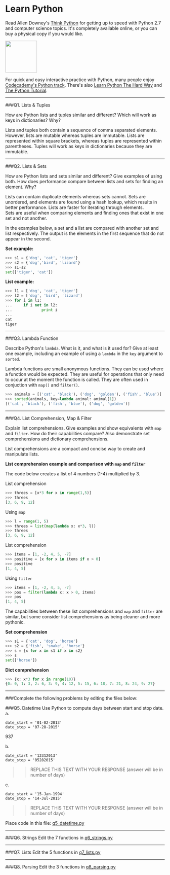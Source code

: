 # Learn Python

Read Allen Downey's [Think Python](http://www.greenteapress.com/thinkpython/) for getting up to speed with Python 2.7 and computer science topics. It's completely available online, or you can buy a physical copy if you would like.

<a href="http://www.greenteapress.com/thinkpython/"><img src="img/think_python.png" style="width: 100px;" target="_blank"></a>

For quick and easy interactive practice with Python, many people enjoy [Codecademy's Python track](http://www.codecademy.com/en/tracks/python). There's also [Learn Python The Hard Way](http://learnpythonthehardway.org/book/) and [The Python Tutorial](https://docs.python.org/2/tutorial/).

---

###Q1. Lists &amp; Tuples

How are Python lists and tuples similar and different? Which will work as keys in dictionaries? Why?

Lists and tuples both contain a sequence of comma separated elements.  However, lists are mutable whereas tuples are immutable. Lists are represented within square brackets, whereas tuples are represented within parentheses.  Tuples will work as keys in dictionaries because they are immutable.

---

###Q2. Lists &amp; Sets

How are Python lists and sets similar and different? Give examples of using both. How does performance compare between lists and sets for finding an element. Why?

Lists can contain duplicate elements whereas sets cannot.  Sets are unordered, and elements are found using a hash lookup, which results in better performance.  Lists are faster for iterating through elements.    
Sets are useful when comparing elements and finding ones that exist in one set and not another.

In the examples below, a set and a list are compared with another set and list respectively.  The output is the elements in the first sequence that do not appear in the second.

**Set example:**
```python
>>> s1 = {'dog', 'cat', 'tiger'}
>>> s2 = {'dog','bird', 'lizard'}
>>> s1-s2
set(['tiger', 'cat'])
```

**List example:**
```python
>>> l1 = ['dog', 'cat', 'tiger']
>>> l2 = ['dog', 'bird', 'lizard']
>>> for i in l1:
...     if i not in l2: 
...             print i
... 
cat
tiger
```
---

###Q3. Lambda Function

Describe Python's `lambda`. What is it, and what is it used for? Give at least one example, including an example of using a `lambda` in the `key` argument to `sorted`.

Lambda functions are small anonymous functions.  They can be used where a function would be expected.  They are useful for operations that only need to occur at the moment the function is called.  They are often used in conjuction with `map()` and `filter()`.

```python
>>> animals = [('cat', 'black'), ('dog', 'golden'), ('fish', 'blue')]
>>> sorted(animals, key=lambda animal: animal[1])
[('cat', 'black'), ('fish', 'blue'), ('dog', 'golden')]
```
---

###Q4. List Comprehension, Map &amp; Filter

Explain list comprehensions. Give examples and show equivalents with `map` and `filter`. How do their capabilities compare? Also demonstrate set comprehensions and dictionary comprehensions.

List comprehensions are a compact and concise way to create and manipulate lists.

**List comprehension example and comparison with `map` and `filter`**

The code below creates a list of 4 numbers (1-4) multiplied by 3.

List comprehension
```python
>>> threes = [x*3 for x in range(1,5)]
>>> threes
[3, 6, 9, 12]
```
Using `map`
```python
>>> l = range(1, 5)
>>> threes = list(map(lambda x: x*3, l))
>>> threes
[3, 6, 9, 12]
```
List comprehension
```python
>>> items = [1, -2, 4, 5, -7]
>>> positive = [x for x in items if x > 0]
>>> positive
[1, 4, 5]
```
Using `filter`
```python
>>> items = [1, -2, 4, 5, -7]
>>> pos = filter(lambda x: x > 0, items)
>>> pos
[1, 4, 5]
```
The capabilities between these list comprehensions and `map` and `filter` are similar, but some consider list comprehensions as being cleaner and more pythonic.

**Set comprehension**
```python
>>> s1 = {'cat', 'dog', 'horse'}
>>> s2 = {'fish', 'snake', 'horse'}
>>> s = {x for x in s1 if x in s2}
>>> s
set(['horse'])
```
**Dict comprehension**
```python
>>> {x: x*3 for x in range(10)}
{0: 0, 1: 3, 2: 6, 3: 9, 4: 12, 5: 15, 6: 18, 7: 21, 8: 24, 9: 27}
```

---

###Complete the following problems by editing the files below:

###Q5. Datetime
Use Python to compute days between start and stop date.   
a.  

```
date_start = '01-02-2013'    
date_stop = '07-28-2015'
```

937

b.  
```
date_start = '12312013'  
date_stop = '05282015'  
```

>> REPLACE THIS TEXT WITH YOUR RESPONSE (answer will be in number of days)

c.  
```
date_start = '15-Jan-1994'      
date_stop = '14-Jul-2015'  
```

>> REPLACE THIS TEXT WITH YOUR RESPONSE  (answer will be in number of days)

Place code in this file: [q5_datetime.py](python/q5_datetime.py)

---

###Q6. Strings
Edit the 7 functions in [q6_strings.py](python/q6_strings.py)

---

###Q7. Lists
Edit the 5 functions in [q7_lists.py](python/q7_lists.py)

---

###Q8. Parsing
Edit the 3 functions in [q8_parsing.py](python/q8_parsing.py)





